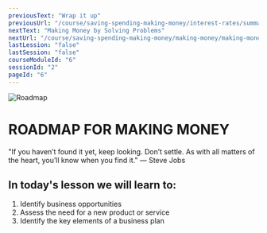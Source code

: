```yaml
---
previousText: "Wrap it up"
previousUrl: "/course/saving-spending-making-money/interest-rates/summary"
nextText: "Making Money by Solving Problems"
nextUrl: "/course/saving-spending-making-money/making-money/making-money-by-solving-problems"
lastLession: "false"
lastSession: "false"
courseModuleId: "6"
sessionId: "2"
pageId: "6"
---
```



![Roadmap](/assets/img/roadmap.png)
# ROADMAP FOR MAKING MONEY
<sparkle-character-intro position="right" character="jen">
"If you haven’t found it yet, keep looking. Don’t settle. As with all matters of the heart, you’ll know when you find it." — Steve Jobs
</sparkle-character-intro>

## In today's lesson we will learn to:

1. Identify business opportunities
2. Assess the need for a new product or service
3. Identify the key elements of a business plan
